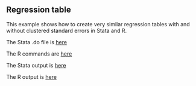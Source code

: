## Regression table
This example shows how to create very similar regression tables with and without clustered standard errors in Stata and R.

The Stata .do file is [here](http://owenozier.github.io/files/resource/stata-R/testscore-table-stata.do)

The R commands are [here](http://owenozier.github.io/files/resource/stata-R/testscore-table-r.R)

The Stata output is [here](http://owenozier.github.io/files/resource/stata-R/testscore-output-stata.html)

The R output is [here](http://owenozier.github.io/files/resource/stata-R/testscore-output-r.html)
